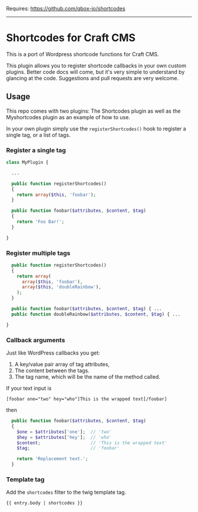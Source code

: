 Requires: https://github.com/qbox-io/shortcodes

---

# Shortcodes for Craft CMS

This is a port of Wordpress shortcode functions for Craft CMS.

This plugin allows you to register shortcode callbacks in your own custom plugins.
Better code docs will come, but it's very simple to understand by glancing at the code.
Suggestions and pull requests are very welcome.

## Usage

This repo comes with two plugins: The Shortcodes plugin as well as the Myshortcodes plugin as an example of how to use.

In your own plugin simply use the `registerShortcodes()` hook to register a single tag, or a list of tags.

### Register a single tag

```php
class MyPlugin {

  ...

  public function registerShortcodes()
  {
    return array($this, 'foobar');
  }

  public function foobar($attributes, $content, $tag)
  {
    return 'Foo Bar!';
  }

}
```

### Register multiple tags

```php
  public function registerShortcodes()
  {
    return array(
      array($this, 'foobar'),
      array($this, 'doubleRainbow'),
    );
  }

  public function foobar($attributes, $content, $tag) { ...
  public function doubleRainbow($attributes, $content, $tag) { ...

}
```

### Callback arguments

Just like WordPress callbacks you get:

  1. A key/value pair array of tag attributes,
  2. The content between the tags.
  3. The tag name, which will be the name of the method called.

If your text input is

```
[foobar one="two" hey="who"]This is the wrapped text[/foobar]
```

then

```php
  public function foobar($attributes, $content, $tag)
  {
    $one = $attributes['one'];  // 'two'
    $hey = $attributes['hey'];  // 'who'
    $content;                   // 'This is the wrapped text'
    $tag;                       // 'foobar'

    return 'Replacement text.';
  }
```

### Template tag

Add the `shortcodes` filter to the twig template tag.

```
{{ entry.body | shortcodes }}
```
